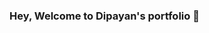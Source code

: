 ### Hey, Welcome to Dipayan's portfolio 👋

<!--
**Dipayan0599/Dipayan0599** is a ✨ _special_ ✨ repository because its `README.md` (this file) appears on your GitHub profile.

Here are some ideas to get you started:

- 🔭 I’m currently working on JAVA
- 🌱 I’m currently learning Spring
- 👯 I’m looking to collaborate on You Tube
- 🤔 I’m looking for help with each other
- 💬 Ask me about any Tech related stuff
- 📫 How to reach me: Twitter @dipayan_05p
- 😄 Pronouns: He/His
- ⚡ Fun fact: Spends a lot of time spotify!!
-->
